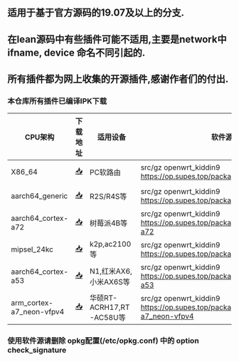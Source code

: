 ## 适用于基于官方源码的19.07及以上的分支.
## 在lean源码中有些插件可能不适用,主要是network中 ifname, device 命名不同引起的.
## 所有插件都为网上收集的开源插件,感谢作者们的付出.

### 本仓库所有插件已编译IPK下载

| CPU架构           | 下载地址                                             | 适用设备    | 软件源    | 更新频率    |
|----------------|-----------------------------------------------------|--------------------------------------|-----------|-----------|
| X86_64         | [📥](https://op.supes.top/packages/x86_64/)         |          PC软路由    | src/gz openwrt_kiddin9 https://op.supes.top/packages/x86_64 | 日更  |
| aarch64_generic    | [📥](https://op.supes.top/packages/aarch64_generic/)     |   R2S/R4S等        |  src/gz openwrt_kiddin9 https://op.supes.top/packages/aarch64_generic | 日更  |
| aarch64_cortex-a72    | [📥](https://op.supes.top/packages/aarch64_cortex-a72/)     |  树莓派4B等   |  src/gz openwrt_kiddin9 https://op.supes.top/packages/aarch64_cortex-a72  |  日更 |
| mipsel_24kc    | [📥](https://op.supes.top/packages/mipsel_24kc/)     |  k2p,ac2100等 | src/gz openwrt_kiddin9 https://op.supes.top/packages/mipsel_24kc   | 日更  |
| aarch64_cortex-a53    | [📥](https://op.supes.top/packages/aarch64_cortex-a53/) |  N1,红米AX6,小米AX6S等 |  src/gz openwrt_kiddin9 https://op.supes.top/packages/aarch64_cortex-a53 |   日更 |
| arm_cortex-a7_neon-vfpv4    | [📥](https://op.supes.top/packages/arm_cortex-a7_neon-vfpv4/) |  华硕RT-ACRH17,RT-AC58U等 |  src/gz openwrt_kiddin9 https://op.supes.top/packages/arm_cortex-a7_neon-vfpv4 |   日更 |

### 使用软件源请删除 opkg配置(/etc/opkg.conf) 中的 option check_signature
